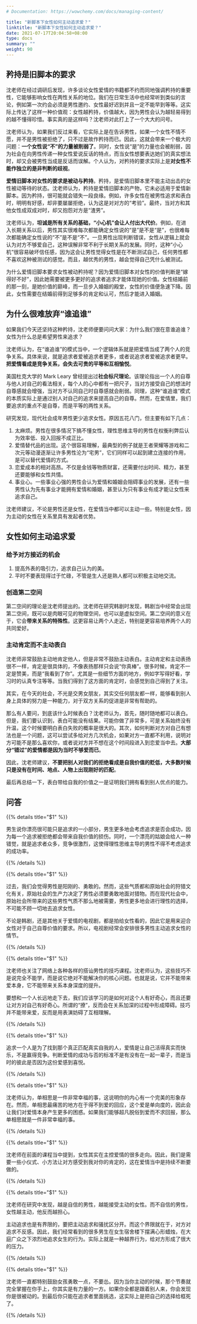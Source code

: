 ```yaml
---
# Documentation: https://wowchemy.com/docs/managing-content/

title: "新脚本下女性如何主动追求爱？"
linktitle: "新脚本下女性如何主动追求爱？"
date: 2021-07-17T20:04:58+08:00
type: docs
summary: ""
weight: 90
---
```


<!--more-->

## 矜持是旧脚本的要求

沈老师在经过调研后发现，许多谈论女性爱情的书籍都不约而同地强调矜持的重要性，它能够影响女性在两性关系的地位。我们在日常生活中也经常听到类似的言论，例如第一次约会必须是男性邀约、女性最好迟到并且一定不能早到等等。这实际上传达了这样一种价值观：女性越矜持，价值越大，因为男性会认为越轻易得到的越不懂得珍惜。事实真的是这样吗？沈老师对此打上了一个大大的问号。

沈老师认为，如果我们反过来看，它实际上是在告诉男性，如果一个女性不情不愿，并不是男性被拒绝了，只不过是故作矜持而已。因此，这就会带来一个极大的问题：**一个女性说“不”的力量被削弱了**。同时，女性说“是”的力量也会被削弱，因为社会在向男性传递一种女性爱说反话的特点，而当女性想要表达她们的真实想法时，却又会被男性当成是反话而误解。个人认为，对矜持的要求实际上是**对女性不能作独立的是非判断的歧视**。

**爱情旧脚本对女性的要求是被动与矜持**。矜持，是爱情旧脚本里不能主动出击的女性被动等待的状态。沈老师认为，矜持是爱情旧脚本的产物，它未必适用于爱情新脚本。因为矜持，很可能就会错失一段良缘。例如，许多女性在被男性追求和表白时，明明有好感，却非要屡屡拒绝，认为这是对对方的“考验”。最终，当对方和其他女性成双成对时，却又抱怨对方是“渣男”。

沈老师认为，**坦诚是所有关系的基础，“小心机”会让人付出大代价**。例如，在进入长期关系以后，男性其实很难每次都能确定女性说的“是”是不是“是”，也很难每次都能确定女性说的“不”是不是“不”。一旦男性出现判断错误，女性从逻辑上就会认为对方不够爱自己，这种误解非常不利于长期关系的发展。同时，这种“小心机”很容易破坏信任感，因为这会让男性觉得女性是在不断测试自己，任何男性都不喜欢这种被测试的感觉。而且，越优秀的男性，越会觉得自己凭什么被测试。

为什么爱情旧脚本要求女性被动矜持呢？因为爱情旧脚本对女性的价值判断是“嫁得好不好”，因此她需要被更多更好的追求者追求才能体现她的价值。女性结婚前的那一刻，是她价值的巅峰，而一旦步入婚姻的殿堂，女性的价值便急速下降。因此，女性需要在结婚前得到足够多的肯定和认可，然后才能进入婚姻。

## 为什么很难放弃“谁追谁”

如果我们今天还坚持这种矜持，沈老师便要问问大家：为什么我们很在意谁追谁？女性为什么总是希望男性来追求？

沈老师认为，在“谁追谁”的模式当中，一个逻辑体系就是把爱情当成了两个人的竞争关系。具体来说，就是追求者爱被追求者更多，或者说追求者爱被追求者更早。**把爱情看成是竞争关系，会失去可贵的平等和互相愉悦**。

美国杜克大学的 Mark Leary 曾经提出过**社会标尺理论**。该理论指出一个人的自尊与他人对自己的看法相关，每个人的心中都有一把尺子，当对方接受自己的想法时自尊感就会增强，当对方不认同自己时自尊感就会削弱。同理，这种“谁追谁”模式的本质实际上是通过别人对自己的追求来提高自己的自尊。然而，在爱情里，我们要追求的重点不是自尊，而是平等的两性关系。

研究发现，现代社会成年男性更少追求女性。原因五花八门，但主要有如下几点：

1. 太麻烦。男性在很多情况下搞不懂女性，理性思维主导的男性在权衡利弊后认为效率低、投入回报不成正比。
2. 爱情替代品的出现。这个很容易理解，最典型的例子就是王者荣耀等游戏和二次元等动漫逐渐让许多男性沦为“宅男”，它们同样可以起到建立连接的作用，是可以替代爱情的方式。
3. 恋爱成本的相对高昂。不仅是金钱等物质财富，还需要付出时间、精力，甚至还要能够和女性共情。
4. 事业心。一些事业心强的男性会认为爱情和婚姻会阻碍事业的发展，还有一些男性认为先有事业才能拥有爱情和婚姻，甚至认为只有事业有成才能让女性来追求自己。

沈老师建议，不论是男性还是女性，在爱情当中都可以主动一些。特别是女性，因为主动的女性在关系里具有发起者优势。

## 女性如何主动追求爱

### 给予对方接近的机会

1. 提高外表的吸引力，追求自己认为的美。
2. 平时不要表现得过于忙碌，不管是生人还是熟人都可以积极主动地交流。

### 创造第二空间

第二空间的理论是沈老师提出的。沈老师在研究韩剧时发现，韩剧当中经常会出现第二空间，既可以是肉眼可见的物理空间，也可以是虚拟空间。第二空间的意义在于，它会**带来关系的特殊性**。这更容易让两个人走近，特别是更容易培养两个人的共同爱好。

### 主动肯定而不主动表白

沈老师非常鼓励主动地肯定他人，但是非常不鼓励主动表白。主动肯定和主动表扬很不一样，肯定是很具体的，不像表扬那样只会说“你真棒”。很多时候，肯定不一定是赞美，而是“我看到了你”。尤其是一些细节方面的地方，例如字写得好看，学习时的认真专注等等。当我们得到了这方面的肯定时，会感觉到自己得到了关注。

其实，在今天的社会，不光是交男女朋友，其实交任何朋友都一样，能够看到别人身上具体的努力是一种能力，对于双方关系的促进是非常有帮助的。

那么有人要问，到底该什么时候表白？沈老师认为，首先，随时随地都可以表白。但是，我们要认识到，表白可能没有结果。可能你做了非常多，可是关系始终没有升温，这个时候要明白表白失败的概率是很大的。其次，如何判断对方对自己有想法也是一个问题，这可以尝试多给对方几次机会，如果对方一直都不利用，说明对方可能不是那么喜欢你，或者说对方并不想在这个时间段进入到恋爱当中去。**大部分“错过”的爱情都是因为当时不够爱而已**。

因此，沈老师建议，**不要把别人对我们的拒绝看成是自我价值的贬低，大多数时候只是没有在时间、地点、人物上出现刚好的匹配**。

最后再总结一下，表白带给自我的价值之一是证明我们拥有看到别人优点的能力。

## 问答

{{% details title="$1" %}}

男生说你漂亮很可能只是追求的一小部分，男生更多地会考虑追求是否会成功，因为每一个追求被拒绝都会带来自我价值的损伤。同时，一个漂亮的姑娘会给人一种错觉，就是追求者众多，竞争很激烈，这使得理性思维主导的男性不得不考虑追求的成功率。

{{% /details %}}

{{% details title="$1" %}}

过去，我们会觉得男性是阳刚的、勇敢的。然而，这些气质都和原始社会的狩猎文化有关，原始社会的生产力决定了男性必须要勇敢地面对猎物。而在现代社会中，原始社会所带来的这些男性气质不那么地被需要，男性更多地会进行理性的选择，不可能不顾一切地去追求女性。

不论是韩剧，还是其他关于爱情的电视剧，都是拍给女性看的，因此它是用来迎合女性对于自己自尊价值的要求。所以，电视剧经常会安排很多男性主动追求女性的情节。

{{% /details %}}

{{% details title="$1" %}}

沈老师也关注了网络上各种各样的搭讪男性的技巧课程。沈老师认为，这些技巧不是说完全不能学，而是说它绝对不能解决你的核心问题。也就是说，它并不能带来爱本身，它不能带来关系本身深度的提升。

要想和一个人长远地走下去，我们应该学习的是如何对这个人有好奇心，而且还要让对方对自己有好奇心。所谓的“撩”，反而会在关系加深的过程中形成障碍。技巧并不能带来爱，反而是用表演妨碍了互相理解。

{{% /details %}}

{{% details title="$1" %}}

追求一个人是为了找到那个真正匹配真实自我的人，爱情是让自己活得真实而快乐，不是赢得竞争。判断爱情的成功与否的标准不是有没有在一起一辈子，而是当时的彼此是否因为这份爱感到喜悦。

{{% /details %}}

{{% details title="$1" %}}

沈老师认为，单相思是一件非常幸福的事，这说明你的内心有一个完美的形象存在。然而，单相思最痛苦的地方在于得不到爱的回应，这个爱是单向度的，因此会让我们对爱情本身产生更多的困惑。如果我们能够超凡脱俗到爱而不求回报，那么单相思就是一件非常幸福的事。

{{% /details %}}

{{% details title="$1" %}}

沈老师在前面的课程当中提到，女性其实在主控爱情的很多走向。因此，我们是需要一些小仪式、小方法让对方感受到我对你的肯定的，这在爱情当中是持续不断要做的。

{{% /details %}}

{{% details title="$1" %}}

沈老师在研究中发现，越是自信的男性，越能接受主动的女性。而不自信的男性，女性越主动，他反而越担心。

主动追求也是有界限的，要把主动追求和骚扰区分开。而这个界限就在于，对方对追求不反感。因此，我们经常看到的很多男生在女生宿舍楼下摆满心形蜡烛，在大庭广众之下浓烈地追求女生的行为。实际上就是一种越界行为，给对方形成了很大的压力。

{{% /details %}}

{{% details title="$1" %}}

沈老师一直都特别鼓励女孩勇敢一点，不要怂。因为当你主动的时候，那个节奏就完全掌握在你手上，你其实是有力量的一方。如果你全都是跟着别人来，你会发现你是很被动的。到最后你只能在追求者里面挑选，这实际上是把自己的选择给框死了。

{{% /details %}}